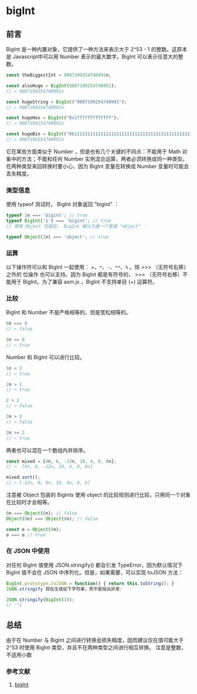 # bigInt

## 前言

BigInt 是一种内置对象，它提供了一种方法来表示大于 2^53 - 1 的整数。这原本是 Javascript中可以用 Number 表示的最大数字。BigInt 可以表示任意大的整数。

```js
const theBiggestInt = 9007199254740991n;

const alsoHuge = BigInt(9007199254740991);
// ↪ 9007199254740991n

const hugeString = BigInt("9007199254740991");
// ↪ 9007199254740991n

const hugeHex = BigInt("0x1fffffffffffff");
// ↪ 9007199254740991n

const hugeBin = BigInt("0b11111111111111111111111111111111111111111111111111111");
// ↪ 9007199254740991n
```

它在某些方面类似于 Number ，但是也有几个关键的不同点：不能用于 Math 对象中的方法；不能和任何 Number 实例混合运算，两者必须转换成同一种类型。在两种类型来回转换时要小心，因为 BigInt 变量在转换成 Number 变量时可能会丢失精度。

### 类型信息

使用 typeof 测试时， BigInt 对象返回 "bigint" ：

```js
typeof 1n === 'bigint'; // true
typeof BigInt('1') === 'bigint'; // true
// 使用 Object 包装后， BigInt 被认为是一个普通 "object" ：

typeof Object(1n) === 'object'; // true
```

### 运算

以下操作符可以和 BigInt 一起使用： +、`*`、`-`、`**`、`%` 。除 >>> （无符号右移）之外的 位操作 也可以支持。因为 BigInt 都是有符号的， >>> （无符号右移）不能用于 BigInt。为了兼容 asm.js ，BigInt 不支持单目 (+) 运算符。

### 比较

BigInt 和 Number 不是严格相等的，但是宽松相等的。

```js
0n === 0
// ↪ false

0n == 0
// ↪ true
```

Number 和 BigInt 可以进行比较。

```js
1n < 2
// ↪ true

2n > 1
// ↪ true

2 > 2
// ↪ false

2n > 2
// ↪ false

2n >= 2
// ↪ true
```

两者也可以混在一个数组内并排序。

```js
const mixed = [4n, 6, -12n, 10, 4, 0, 0n];
// ↪  [4n, 6, -12n, 10, 4, 0, 0n]

mixed.sort();
// ↪ [-12n, 0, 0n, 10, 4n, 4, 6]
```

注意被  Object 包装的 BigInts 使用 object 的比较规则进行比较，只用同一个对象在比较时才会相等。

```js
0n === Object(0n); // false
Object(0n) === Object(0n); // false

const o = Object(0n);
o === o // true
```

### 在 JSON 中使用

对任何 BigInt 值使用 JSON.stringify() 都会引发 TypeError，因为默认情况下 BigInt 值不会在 JSON 中序列化。但是，如果需要，可以实现 toJSON 方法：

```js
BigInt.prototype.toJSON = function() { return this.toString(); }
JSON.stringify 现在生成如下字符串，而不是抛出异常:

JSON.stringify(BigInt(1));
// '"1
```

## 总结

由于在 Number 与 BigInt 之间进行转换会损失精度，因而建议仅在值可能大于2^53 时使用 BigInt 类型，并且不在两种类型之间进行相互转换。
注意是整数，不适用小数

### 参考文献

1. [bigInt](https://developer.mozilla.org/zh-CN/docs/Web/JavaScript/Reference/Global_Objects/BigInt#%E8%BF%90%E7%AE%97)

